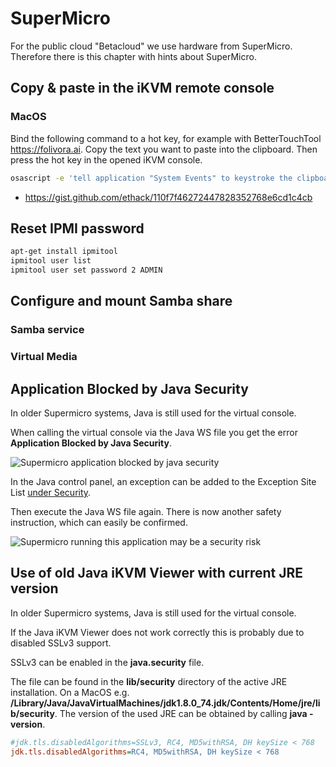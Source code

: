 # SuperMicro

For the public cloud "Betacloud" we use hardware from SuperMicro. Therefore there is this chapter with hints about SuperMicro.

## Copy & paste in the iKVM remote console

### MacOS

Bind the following command to a hot key, for example with BetterTouchTool <https://folivora.ai>.
Copy the text you want to paste into the clipboard. Then press the hot key in the opened iKVM console.

```sh
osascript -e 'tell application "System Events" to keystroke the clipboard as text'
```

* <https://gist.github.com/ethack/110f7f46272447828352768e6cd1c4cb>

## Reset IPMI password

```sh
apt-get install ipmitool
ipmitool user list
ipmitool user set password 2 ADMIN
```

## Configure and mount Samba share

### Samba service

### Virtual Media

## Application Blocked by Java Security

In older Supermicro systems, Java is still used for the virtual console.

When calling the virtual console via the Java WS file you get the error **Application Blocked by Java Security**.

![Supermicro application blocked by java security](./images/supermicro-application-blocked-by-java-security.png)

In the Java control panel, an exception can be added to the Exception Site List [under Security](https://techhelpkb.com/why-do-i-see-application-blocked-by-security-settings/).

Then execute the Java WS file again. There is now another safety instruction, which can easily be confirmed.

![Supermicro running this application may be a security risk](./images/supermicro-running-this-application-may-be-a-security-risk.png)

## Use of old Java iKVM Viewer with current JRE version

In older Supermicro systems, Java is still used for the virtual console.

If the Java iKVM Viewer does not work correctly this is probably due to disabled SSLv3 support.

SSLv3 can be enabled in the **java.security** file.

The file can be found in the **lib/security** directory of the active JRE installation. On a MacOS e.g.
**/Library/Java/JavaVirtualMachines/jdk1.8.0_74.jdk/Contents/Home/jre/lib/security**. The version of the
used JRE can be obtained by calling **java -version**.

```ini
#jdk.tls.disabledAlgorithms=SSLv3, RC4, MD5withRSA, DH keySize < 768
jdk.tls.disabledAlgorithms=RC4, MD5withRSA, DH keySize < 768
```
